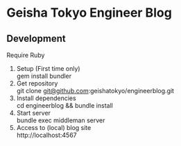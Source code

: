 # Geisha Tokyo Engineer Blog

## Development

Require Ruby

1. Setup (First time only)  
gem install bundler
2. Get repository  
git clone git@github.com:geishatokyo/engineerblog.git
3. Install dependencies  
cd engineerblog && bundle install
4. Start server  
bundle exec middleman server
5. Access to (local) blog site  
http://localhost:4567
